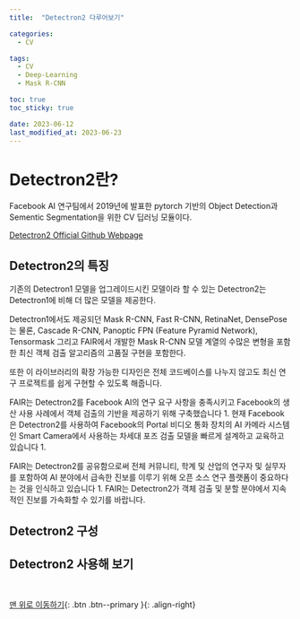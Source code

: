 ```yaml
---
title:  "Detectron2 다루어보기" 

categories:
  - CV

tags:
  - CV
  - Deep-Learning
  - Mask R-CNN

toc: true
toc_sticky: true

date: 2023-06-12
last_modified_at: 2023-06-23
---
```



# Detectron2란?

Facebook AI 연구팀에서 2019년에 발표한 pytorch 기반의 Object Detection과 Sementic Segmentation을 위한 CV 딥러닝 모듈이다.

[Detectron2 Official Github Webpage](https://github.com/facebookresearch/detectron2)

## Detectron2의 특징

기존의 Detectron1 모델을 업그레이드시킨 모델이라 할 수 있는 Detectron2는 Detectron1에 비해 더 많은 모델을 제공한다. 

Detectron1에서도 제공되던 Mask R-CNN, Fast R-CNN, RetinaNet, DensePose는 물론, Cascade R-CNN, Panoptic FPN (Feature Pyramid Network), Tensormask 그리고 FAIR에서 개발한 Mask R-CNN 모델 계열의 수많은 변형을 포함한 최신 객체 검출 알고리즘의 고품질 구현을 포함한다. 

또한 이 라이브러리의 확장 가능한 디자인은 전체 코드베이스를 나누지 않고도 최신 연구 프로젝트를 쉽게 구현할 수 있도록 해줍니다.

FAIR는 Detectron2를 Facebook AI의 연구 요구 사항을 충족시키고 Facebook의 생산 사용 사례에서 객체 검출의 기반을 제공하기 위해 구축했습니다 1. 현재 Facebook은 Detectron2를 사용하여 Facebook의 Portal 비디오 통화 장치의 AI 카메라 시스템인 Smart Camera에서 사용하는 차세대 포즈 검출 모델을 빠르게 설계하고 교육하고 있습니다 1.

FAIR는 Detectron2를 공유함으로써 전체 커뮤니티, 학계 및 산업의 연구자 및 실무자를 포함하여 AI 분야에서 급속한 진보를 이루기 위해 오픈 소스 연구 플랫폼이 중요하다는 것을 인식하고 있습니다 1. FAIR는 Detectron2가 객체 검출 및 분할 분야에서 지속적인 진보를 가속화할 수 있기를 바랍니다.


## Detectron2 구성


## Detectron2 사용해 보기




<br>

    

[맨 위로 이동하기](#){: .btn .btn--primary }{: .align-right}
